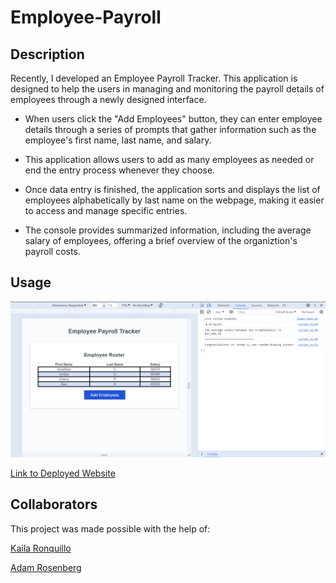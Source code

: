 # Employee-Payroll

## Description

Recently, I developed an Employee Payroll Tracker. This application is designed to help the users in managing and monitoring the payroll details of employees through a newly designed interface.

- When users click the "Add Employees" button, they can enter employee details through a series of prompts that gather information such as the employee's first name, last name, and salary.

- This application allows users to add as many employees as needed or end the entry process whenever they choose.

- Once data entry is finished, the application sorts and displays the list of employees alphabetically by last name on the webpage, making it easier to access and manage specific entries.

- The console provides summarized information, including the average salary of employees, offering a brief overview of the organiztion's payroll costs.

## Usage

![screenshotofwebsite](./assets/Screenshot-Employee-Payroll.png)

[Link to Deployed Website]()

## Collaborators

This project was made possible with the help of:

[Kaila Ronquillo](https://github.com/girlnotfound)

[Adam Rosenberg](https://github.com/AcoderRose)
